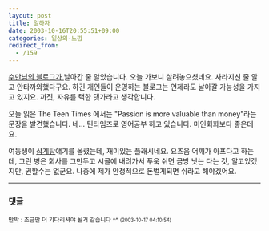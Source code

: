```yaml
---
layout: post
title: 일하자
date: 2003-10-16T20:55:51+09:00
categories: 일상의-느낌
redirect_from:
  - /159
---
```


<a href="http://www.sumanpark.com">수만님의 블로그가 </a>날아간 줄 알았습니다. 오늘 가보니 살려놓으셨네요. 사라지신 줄 알고 안타까와했다구요. 하긴 개인들이 운영하는 블로그는 언제라도 날아갈 가능성을 가지고 있지요. 까짓, 자유를 택한 댓가라고 생각합니다.

오늘 읽은 The Teen Times 에서는 "Passion is more valuable than money"라는 문장을 발견했습니다. 네... 틴타임즈로 영어공부 하고 있습니다. 미인회화보다 좋은데요.

여동생이 <a href="http://naushika.egloos.com/70795/">삼계탕</a>얘기를 올렸는데, 재미있는 플래시네요. 요즈음 어깨가 아프다고 하는데, 그런 병은 회사를 그만두고 시골에 내려가서 푸욱 쉬면 금방 낫는 다는 것, 알고있겠지만, 권할수는 없군요. 나중에 제가 안정적으로 돈벌게되면 쉬라고 해야겠어요.



* * *

### 댓글



<!--- cmt:332 --->
<!--- mail: --->
<!--- parent:0 --->

<small class=comment>만박 : 조금만 더 기다리셔야 될거 같습니다 ^^ <small>(2003-10-17 04:10:54)</small></small>

